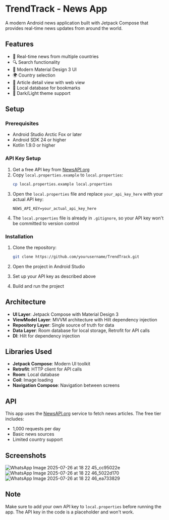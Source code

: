 # TrendTrack - News App

A modern Android news application built with Jetpack Compose that provides real-time news updates from around the world.

## Features

- 📰 Real-time news from multiple countries
- 🔍 Search functionality
- 📱 Modern Material Design 3 UI
- 🌍 Country selection
- 📖 Article detail view with web view
- 💾 Local database for bookmarks
- 🎨 Dark/Light theme support

## Setup

### Prerequisites

- Android Studio Arctic Fox or later
- Android SDK 24 or higher
- Kotlin 1.9.0 or higher

### API Key Setup

1. Get a free API key from [NewsAPI.org](https://newsapi.org/)
2. Copy `local.properties.example` to `local.properties`:
   ```bash
   cp local.properties.example local.properties
   ```
3. Open the `local.properties` file and replace `your_api_key_here` with your actual API key:
   ```properties
   NEWS_API_KEY=your_actual_api_key_here
   ```
4. The `local.properties` file is already in `.gitignore`, so your API key won't be committed to version control

### Installation

1. Clone the repository:

   ```bash
   git clone https://github.com/yourusername/TrendTrack.git
   ```

2. Open the project in Android Studio

3. Set up your API key as described above

4. Build and run the project

## Architecture

- **UI Layer**: Jetpack Compose with Material Design 3
- **ViewModel Layer**: MVVM architecture with Hilt dependency injection
- **Repository Layer**: Single source of truth for data
- **Data Layer**: Room database for local storage, Retrofit for API calls
- **DI**: Hilt for dependency injection

## Libraries Used

- **Jetpack Compose**: Modern UI toolkit
- **Retrofit**: HTTP client for API calls
- **Room**: Local database
- **Coil**: Image loading
- **Navigation Compose**: Navigation between screens

## API

This app uses the [NewsAPI.org](https://newsapi.org/) service to fetch news articles. The free tier includes:

- 1,000 requests per day
- Basic news sources
- Limited country support

## Screenshots
![WhatsApp Image 2025-07-26 at 18 22 45_cc95022e](https://github.com/user-attachments/assets/05015cdc-682c-4005-8372-4288a1d437e2)
![WhatsApp Image 2025-07-26 at 18 22 46_5022d170](https://github.com/user-attachments/assets/159ff3c3-4e91-487a-b62f-3ed8b524419c)
![WhatsApp Image 2025-07-26 at 18 22 46_ea733829](https://github.com/user-attachments/assets/4bc9a02f-6050-4916-8a05-56e71cbc91dc)

## Note

Make sure to add your own API key to `local.properties` before running the app. The API key in the code is a placeholder and won't work.
